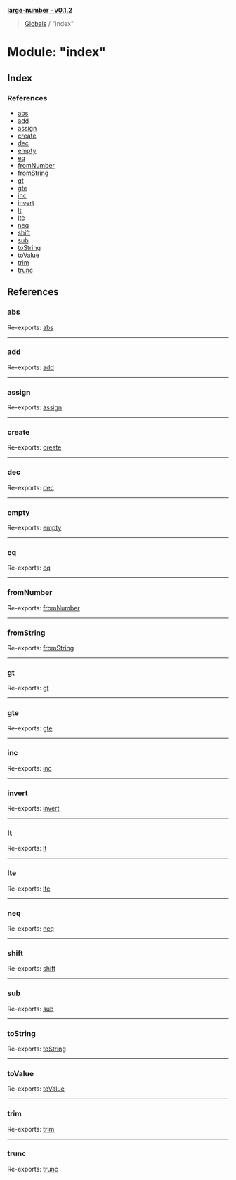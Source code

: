 **[large-number - v0.1.2](../README.md)**

> [Globals](../globals.md) / "index"

# Module: "index"

## Index

### References

* [abs](_index_.md#abs)
* [add](_index_.md#add)
* [assign](_index_.md#assign)
* [create](_index_.md#create)
* [dec](_index_.md#dec)
* [empty](_index_.md#empty)
* [eq](_index_.md#eq)
* [fromNumber](_index_.md#fromnumber)
* [fromString](_index_.md#fromstring)
* [gt](_index_.md#gt)
* [gte](_index_.md#gte)
* [inc](_index_.md#inc)
* [invert](_index_.md#invert)
* [lt](_index_.md#lt)
* [lte](_index_.md#lte)
* [neq](_index_.md#neq)
* [shift](_index_.md#shift)
* [sub](_index_.md#sub)
* [toString](_index_.md#tostring)
* [toValue](_index_.md#tovalue)
* [trim](_index_.md#trim)
* [trunc](_index_.md#trunc)

## References

### abs

Re-exports: [abs](_abs_.md#abs)

___

### add

Re-exports: [add](_add_.md#add)

___

### assign

Re-exports: [assign](_assign_.md#assign)

___

### create

Re-exports: [create](_create_.md#create)

___

### dec

Re-exports: [dec](_dec_.md#dec)

___

### empty

Re-exports: [empty](_empty_.md#empty)

___

### eq

Re-exports: [eq](_eq_.md#eq)

___

### fromNumber

Re-exports: [fromNumber](_fromnumber_.md#fromnumber)

___

### fromString

Re-exports: [fromString](_fromstring_.md#fromstring)

___

### gt

Re-exports: [gt](_gt_.md#gt)

___

### gte

Re-exports: [gte](_gte_.md#gte)

___

### inc

Re-exports: [inc](_inc_.md#inc)

___

### invert

Re-exports: [invert](_invert_.md#invert)

___

### lt

Re-exports: [lt](_lt_.md#lt)

___

### lte

Re-exports: [lte](_lte_.md#lte)

___

### neq

Re-exports: [neq](_neq_.md#neq)

___

### shift

Re-exports: [shift](_shift_.md#shift)

___

### sub

Re-exports: [sub](_sub_.md#sub)

___

### toString

Re-exports: [toString](_tostring_.md#tostring)

___

### toValue

Re-exports: [toValue](_tovalue_.md#tovalue)

___

### trim

Re-exports: [trim](_trim_.md#trim)

___

### trunc

Re-exports: [trunc](_trunc_.md#trunc)
